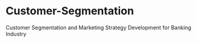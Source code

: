 # Customer-Segmentation
Customer Segmentation and Marketing Strategy Development for Banking Industry
